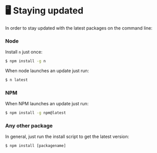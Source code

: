 # 🖥️ Staying updated

In order to stay updated with the latest packages on the command line:

### Node

Install `n` just once:

```bash
$ npm install -g n
```

When node launches an update just run:

```bash
$ n latest
```

### NPM

When NPM launches an update just run:

```bash
$ npm install -g npm@latest
```

### Any other package

In general, just run the install script to get the latest version:

```
$ npm install [packagename]
```

